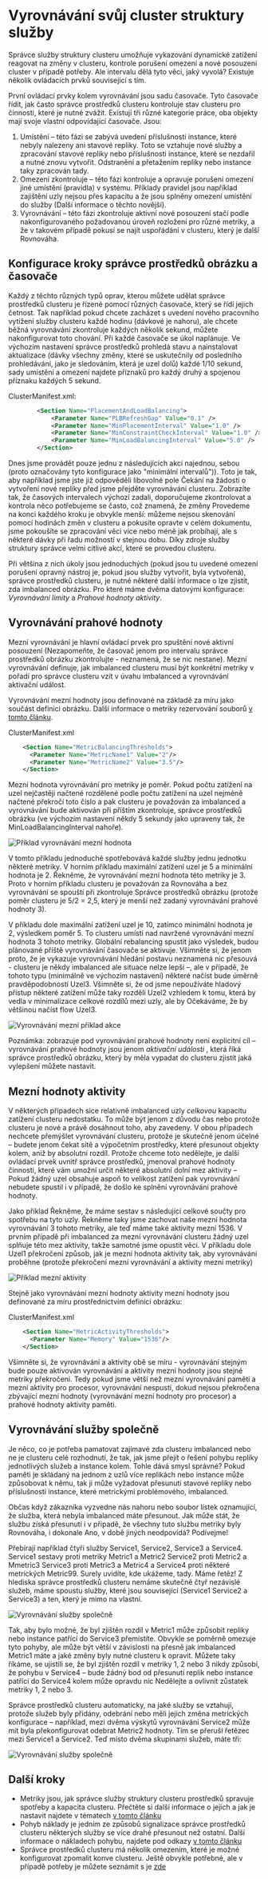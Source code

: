 <properties
   pageTitle="Vyrovnávání svůj Cluster s Azure struktury clusteru zdroje Správce služeb | Microsoft Azure"
   description="Úvod do služby Vyrovnávání svůj cluster s struktury clusteru zdroje Správce služeb."
   services="service-fabric"
   documentationCenter=".net"
   authors="masnider"
   manager="timlt"
   editor=""/>

<tags
   ms.service="Service-Fabric"
   ms.devlang="dotnet"
   ms.topic="article"
   ms.tgt_pltfrm="NA"
   ms.workload="NA"
   ms.date="08/19/2016"
   ms.author="masnider"/>

# <a name="balancing-your-service-fabric-cluster"></a>Vyrovnávání svůj cluster struktury služby
Správce služby struktury clusteru umožňuje vykazování dynamické zatížení reagovat na změny v clusteru, kontrole porušení omezení a nové posouzení cluster v případě potřeby. Ale intervalu dělá tyto věci, jaký vyvolá? Existuje několik ovládacích prvků související s tím.

První ovládací prvky kolem vyrovnávání jsou sadu časovače. Tyto časovače řídit, jak často správce prostředků clusteru kontroluje stav clusteru pro činnosti, které je nutné zvážit. Existují tři různé kategorie práce, oba objekty mají svoje vlastní odpovídající časovače. Jsou:

1.  Umístění – této fázi se zabývá uvedení příslušnosti instance, které nebyly nalezeny ani stavové repliky. Toto se vztahuje nové služby a zpracování stavové repliky nebo příslušnosti instance, které se nezdařil a nutné znovu vytvořit. Odstranění a přetažením repliky nebo instance taky zpracován tady.
2.  Omezení zkontroluje – této fázi kontroluje a opravuje porušení omezení jiné umístění (pravidla) v systému. Příklady pravidel jsou například zajištění uzly nejsou přes kapacitu a že jsou splněny omezení umístění do služby (Další informace o těchto novější).
3.  Vyrovnávání – této fázi zkontroluje aktivní nové posouzení stačí podle nakonfigurovaného požadovanou úroveň rozložení pro různé metriky, a že v takovém případě pokusí se najít uspořádání v clusteru, který je další Rovnováha.

## <a name="configuring-cluster-resource-manager-steps-and-timers"></a>Konfigurace kroky správce prostředků obrázku a časovače
Každý z těchto různých typů oprav, kterou můžete udělat správce prostředků clusteru je řízené pomocí různých časovače, který se řídí jejich četnost. Tak například pokud chcete zacházet s uvedení nového pracovního vytížení služby clusteru každé hodinu (dávkové je nahoru), ale chcete běžná vyrovnávání zkontroluje každých několik sekund, můžete nakonfigurovat toto chování. Při každé časovače se úkol naplánuje. Ve výchozím nastavení správce prostředků prohledá stavu a nainstalovat aktualizace (dávky všechny změny, které se uskutečnily od posledního prohledávání, jako je sledováním, která je uzel dolů) každé 1/10 sekund, sady umístění a omezení najdete příznaků pro každý druhý a spojenou příznaku každých 5 sekund.

ClusterManifest.xml:

``` xml
        <Section Name="PlacementAndLoadBalancing">
            <Parameter Name="PLBRefreshGap" Value="0.1" />
            <Parameter Name="MinPlacementInterval" Value="1.0" />
            <Parameter Name="MinConstraintCheckInterval" Value="1.0" />
            <Parameter Name="MinLoadBalancingInterval" Value="5.0" />
        </Section>
```

Dnes jsme provádět pouze jednu z následujících akcí najednou, sebou (proto označovány tyto konfigurace jako "minimální intervalů")). Toto je tak, aby například jsme jste již odpověděli libovolné pole Čekání na žádosti o vytvoření nové repliky před jsme přejděte vyrovnávání clusteru. Zobrazíte tak, že časových intervalech výchozí zadali, doporučujeme zkontrolovat a kontrola něco potřebujeme se často, což znamená, že změny Provedeme na konci každého kroku je obvykle menší: můžeme nejsou skenování pomocí hodinách změn v clusteru a pokusíte opravte v celém dokumentu, jsme pokoušíte se zpracování věci více nebo méně jak probíhají, ale s některé dávky při řadu možností v stejnou dobu. Díky zdroje služby struktury správce velmi citlivé akcí, které se provedou clusteru.

Při většina z nich úkoly jsou jednoduchých (pokud jsou tu uvedené omezení porušení opravný nástroj je, pokud jsou služby vytvořit, byla vytvořená), správce prostředků clusteru, je nutné některé další informace o lze zjistit, zda imbalanced obrázku. Pro které máme dvěma datovými konfigurace: *Vyrovnávání limity* a *Prahové hodnoty aktivity*.

## <a name="balancing-thresholds"></a>Vyrovnávání prahové hodnoty
Mezní vyrovnávání je hlavní ovládací prvek pro spuštění nové aktivní posouzení (Nezapomeňte, že časovač jenom pro intervalu správce prostředků obrázku zkontrolujte - neznamená, že se nic nestane). Mezní vyrovnávání definuje, jak imbalanced clusteru musí být konkrétní metriky v pořadí pro správce clusteru vzít v úvahu imbalanced a vyrovnávání aktivační událost.

Vyrovnávání mezní hodnoty jsou definované na základě za míru jako součást definici obrázku. Další informace o metriky rezervování souborů [v tomto článku](service-fabric-cluster-resource-manager-metrics.md).

ClusterManifest.xml

``` xml
    <Section Name="MetricBalancingThresholds">
      <Parameter Name="MetricName1" Value="2"/>
      <Parameter Name="MetricName2" Value="3.5"/>
    </Section>
```

Mezní hodnota vyrovnávání pro metriky je poměr. Pokud počtu zatížení na uzel nejčastěji načtené rozdělené podle počtu zatížení na uzel nejméně načtené překročí toto číslo a pak clusteru je považován za imbalanced a vyrovnávání bude aktivován při příštím zkontroluje, správce prostředků obrázku (ve výchozím nastavení někdy 5 sekundy jako upraveny tak, že MinLoadBalancingInterval nahoře).

![Příklad vyrovnávání mezní hodnota][Image1]

V tomto příkladu jednoduché spotřebovává každé služby jednu jednotku některé metriky. V horním příkladu maximální zatížení uzel je 5 a minimální hodnota je 2. Řekněme, že vyrovnávání mezní hodnota této metriky je 3. Proto v horním příkladu clusteru je považován za Rovnováha a bez vyrovnávání se spouští při zkontroluje Správce prostředků obrázku (protože poměr clusteru je 5/2 = 2,5, který je menší než zadaný vyrovnávání prahové hodnoty 3).

V příkladu dole maximální zatížení uzel je 10, zatímco minimální hodnota je 2, výsledkem poměr 5. To clusteru umístí nad navržené vyrovnávání mezní hodnota 3 tohoto metriky. Globální rebalancing spustit jako výsledek, budou plánované příště vyrovnávání časovače se aktivuje. Všimněte si, že jenom proto, že je vykazuje vyrovnávání hledání postavu neznamená nic přesouvá - clusteru je někdy imbalanced ale situace nelze lepší –, ale v případě, že tohoto typu (minimálně ve výchozím nastavení) některé načíst bude úměrně pravděpodobností Uzel3. Všimněte si, že od jsme nepoužíváte hladový přístup některé zatížení může taky rozdělí Uzel2 vzhledem k tomu, která by vedla v minimalizace celkové rozdílů mezi uzly, ale by Očekáváme, že by většinou načíst flow Uzel3.

![Vyrovnávání mezní příklad akce][Image2]

Poznámka: zobrazuje pod vyrovnávání prahové hodnoty není explicitní cíl – vyrovnávání prahové hodnoty jsou jenom *aktivační události* , která říká správce prostředků obrázku, který by měla vypadat do clusteru zjistit jaká vylepšení můžete nastavit.

## <a name="activity-thresholds"></a>Mezní hodnoty aktivity
V některých případech sice relativně imbalanced uzly *celkovou* kapacitu zatížení clusteru nedostatku. To může být jenom z důvodu čas nebo protože clusteru je nové a právě dosáhnout toho, aby zavedeny. V obou případech nechcete přemýšlet vyrovnávání clusteru, protože je skutečně jenom účelné – budete jenom čekat sítě a výpočetním prostředky, které přesunout objekty kolem, aniž by absolutní rozdíl. Protože chceme toto nedělejte, je další ovládací prvek uvnitř správce prostředků, jmenoval prahové hodnoty činnosti, které vám umožní určit některé absolutní dolní mez aktivity – Pokud žádný uzel obsahuje aspoň to velikost zatížení pak vyrovnávání nebudete spustil i v případě, že došlo ke splnění vyrovnávání prahové hodnoty.

Jako příklad Řekněme, že máme sestav s následující celkové součty pro spotřebu na tyto uzly. Řekněme taky jsme zachovat naše mezní hodnota vyrovnávání 3 tohoto metriky, ale teď máme také aktivity mezní 1536. V prvním případě při imbalanced za mezní vyrovnávání clusteru žádný uzel splňuje této mez aktivity, takže samotné jsme opustit věci. V příkladu dole Uzel1 překročení způsob, jak je mezní hodnota aktivity tak, aby vyrovnávání proběhne (protože překročení mezní vyrovnávání a aktivity mezní metriky)

![Příklad mezní aktivity][Image3]

Stejně jako vyrovnávání mezní hodnoty aktivity mezní hodnoty jsou definované za míru prostřednictvím definici obrázku:

ClusterManifest.xml

``` xml
    <Section Name="MetricActivityThresholds">
      <Parameter Name="Memory" Value="1536"/>
    </Section>
```

Všimněte si, že vyrovnávání a aktivity obě se míru - vyrovnávání stejným bude pouze aktivován vyrovnávání a aktivity mezní hodnoty jsou stejné metriky překročení. Tedy pokud jsme větší než mezní vyrovnávání paměti a mezní aktivity pro procesor, vyrovnávání nespustí, dokud nejsou překročena zbývající mezní hodnoty (vyrovnávání mezní hodnoty pro procesor) a prahové hodnoty aktivity paměti.

## <a name="balancing-services-together"></a>Vyrovnávání služby společně
Je něco, co je potřeba pamatovat zajímavé zda clusteru imbalanced nebo ne je clusteru celé rozhodnutí, že tak, jak jsme přejít o řešení pohybu repliky jednotlivých služeb a instance kolem. Tohle dává smysl správné? Pokud paměti je skládaný na jednom z uzlů více replikách nebo instance může způsobovat k němu, tak ji může vyžadovat přesunutí stavové repliky nebo příslušnosti instance, které metrickými problémového, imbalanced.

Občas když zákazníka vyzvedne nás nahoru nebo soubor lístek oznamující, že služba, která nebyla imbalanced máte přesunout. Jak může stát, že službu získá přesunutí i v případě, že všechny tuto službu metriky byly Rovnováha, i dokonale Ano, v době jiných neodpovídá? Podívejme!

Přebírají například čtyři služby Service1, Service2, Service3 a Service4. Service1 sestavy proti metriky Metric1 a Metric2 Service2 proti Metric2 a Mmetric3 Service3 proti Metric3 a Metric4 a Service4 proti některé metrických Metric99. Surely uvidíte, kde ukážeme, tady. Máme řetěz! Z hlediska správce prostředků clusteru nemáme skutečně čtyř nezávislé služeb, máme spoustu služby, které jsou související (Service1 Service2 a Service3) a ten, který je mimo na vlastní.

![Vyrovnávání služby společně][Image4]

Tak, aby bylo možné, že byl zjištěn rozdíl v Metric1 může způsobit repliky nebo instance patřící do Service3 přemístíte. Obvykle se poměrně omezuje tyto pohyby, ale může být větší v závislosti na přesně jak imbalanced Metric1 máte a jaké změny byly nutné clusteru k opravit. Můžete taky říkáme, se ujistili se, že byl zjištěn rozdíl v metriky 1, 2 nebo 3 nikdy způsobí, že pohybu v Service4 – bude žádný bod od přesunutí replik nebo instance patřící do Service4 kolem může opravdu nic Nedělejte a ovlivnit zůstatek metriky 1, 2 nebo 3.

Správce prostředků clusteru automaticky, na jaké služby se vztahují, protože služeb byly přidány, odebrání nebo měli jejich změna metrických konfigurace – například, mezi dvěma výskytů vyrovnávání Service2 může mít byla překonfigurovat odebrat Metric2 hodnoty. Tím se přeruší řetězec mezi Service1 a Service2. Teď místo dvěma skupinami služeb, máte tři:

![Vyrovnávání služby společně][Image5]

## <a name="next-steps"></a>Další kroky
- Metriky jsou, jak správce služby struktury clusteru prostředků spravuje spotřeby a kapacita clusteru. Přečtěte si další informace o jejich a jak je nastavit najdete v tématech [v tomto článku](service-fabric-cluster-resource-manager-metrics.md)
- Pohyb náklady je jedním ze způsobů signalizace správce prostředků clusteru některých služby se více drahé přesunout než ostatní. Další informace o nákladech pohybu, najdete pod odkazy [v tomto článku](service-fabric-cluster-resource-manager-movement-cost.md)
- Správce prostředků clusteru má několik omezením, které je možné konfigurovat zpomalit konve clusteru. Ještě obvykle potřebné, ale v případě potřeby je můžete seznámit s je [zde](service-fabric-cluster-resource-manager-advanced-throttling.md)


[Image1]:./media/service-fabric-cluster-resource-manager-balancing/cluster-resrouce-manager-balancing-thresholds.png
[Image2]:./media/service-fabric-cluster-resource-manager-balancing/cluster-resource-manager-balancing-threshold-triggered-results.png
[Image3]:./media/service-fabric-cluster-resource-manager-balancing/cluster-resource-manager-activity-thresholds.png
[Image4]:./media/service-fabric-cluster-resource-manager-balancing/cluster-resource-manager-balancing-services-together1.png
[Image5]:./media/service-fabric-cluster-resource-manager-balancing/cluster-resource-manager-balancing-services-together2.png
